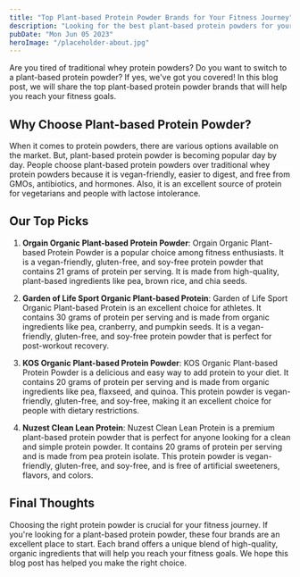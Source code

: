 ```yaml
---
title: "Top Plant-based Protein Powder Brands for Your Fitness Journey"
description: "Looking for the best plant-based protein powders for your fitness journey? Check out our list of top brands to help you make the right choice. "
pubDate: "Mon Jun 05 2023"
heroImage: "/placeholder-about.jpg"
---
```


Are you tired of traditional whey protein powders? Do you want to switch to a plant-based protein powder? If yes, we&#39;ve got you covered! In this blog post, we will share the top plant-based protein powder brands that will help you reach your fitness goals.

## Why Choose Plant-based Protein Powder?
When it comes to protein powders, there are various options available on the market. But, plant-based protein powder is becoming popular day by day. People choose plant-based protein powders over traditional whey protein powders because it is vegan-friendly, easier to digest, and free from GMOs, antibiotics, and hormones. Also, it is an excellent source of protein for vegetarians and people with lactose intolerance.

## Our Top Picks

1. **Orgain Organic Plant-based Protein Powder**: Orgain Organic Plant-based Protein Powder is a popular choice among fitness enthusiasts. It is a vegan-friendly, gluten-free, and soy-free protein powder that contains 21 grams of protein per serving. It is made from high-quality, plant-based ingredients like pea, brown rice, and chia seeds.

2. **Garden of Life Sport Organic Plant-based Protein**: Garden of Life Sport Organic Plant-based Protein is an excellent choice for athletes. It contains 30 grams of protein per serving and is made from organic ingredients like pea, cranberry, and pumpkin seeds. It is a vegan-friendly, gluten-free, and soy-free protein powder that is perfect for post-workout recovery.

3. **KOS Organic Plant-based Protein Powder**: KOS Organic Plant-based Protein Powder is a delicious and easy way to add protein to your diet. It contains 20 grams of protein per serving and is made from organic ingredients like pea, flaxseed, and quinoa. This protein powder is vegan-friendly, gluten-free, and soy-free, making it an excellent choice for people with dietary restrictions.

4. **Nuzest Clean Lean Protein**: Nuzest Clean Lean Protein is a premium plant-based protein powder that is perfect for anyone looking for a clean and simple protein powder. It contains 20 grams of protein per serving and is made from pea protein isolate. This protein powder is vegan-friendly, gluten-free, and soy-free, and is free of artificial sweeteners, flavors, and colors.

## Final Thoughts
Choosing the right protein powder is crucial for your fitness journey. If you&#39;re looking for a plant-based protein powder, these four brands are an excellent place to start. Each brand offers a unique blend of high-quality, organic ingredients that will help you reach your fitness goals. We hope this blog post has helped you make the right choice.